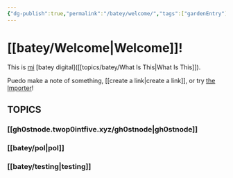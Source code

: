 ```yaml
---
{"dg-publish":true,"permalink":"/batey/welcome/","tags":["gardenEntry"],"created":"2024-10-13T11:23:18.000-04:00","updated":"2024-10-26T15:51:40.331-04:00"}
---
```


# **[[batey/Welcome\|Welcome]]!**

This is [mi](https://twop0intfive.xyz) [batey digital]([[topics/batey/What Is This\|What Is This]]). 

Puedo make a note of something, [[create a link\|create a link]], or try [the Importer](https://help.obsidian.md/Plugins/Importer)! 




## TOPICS
### [[gh0stnode.twop0intfive.xyz/gh0stnode\|gh0stnode]]
### [[batey/pol\|pol]]

### [[batey/testing\|testing]]

